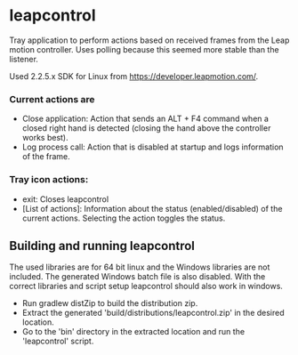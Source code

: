 # leapcontrol

Tray application to perform actions based on received frames from the Leap motion controller. Uses polling because this seemed more stable than the listener.

Used 2.2.5.x SDK for Linux from https://developer.leapmotion.com/.

### Current actions are
- Close application: Action that sends an ALT + F4 command when a closed right hand is detected (closing the hand above the controller works best).
- Log process call: Action that is disabled at startup and logs information of the frame.

### Tray icon actions:
- exit: Closes leapcontrol
- [List of actions]: Information about the status (enabled/disabled) of the current actions. Selecting the action toggles the status.

## Building and running leapcontrol

The used libraries are for 64 bit linux and the Windows libraries are not included. The generated Windows batch file is also disabled. With the correct libraries and script setup leapcontrol should also work in windows.

- Run gradlew distZip to build the distribution zip.
- Extract the generated 'build/distributions/leapcontrol.zip' in the desired location.
- Go to the 'bin' directory in the extracted location and run the 'leapcontrol' script.
